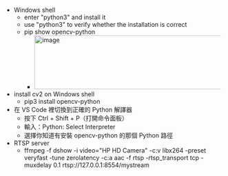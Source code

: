 - Windows shell
  - enter "python3" and install it
  - use "python3" to verify whether the installation is correct
  - pip show opencv-python
    - <img width="931" height="125" alt="image" src="https://github.com/user-attachments/assets/684f6b68-c9db-415a-b788-c78de5a14337" />
- install cv2 on Windows shell
  - pip3 install opencv-python
- 在 VS Code 裡切換到正確的 Python 解譯器
  - 按下 Ctrl + Shift + P（打開命令面板）
  - 輸入：Python: Select Interpreter
  - 選擇你知道有安裝 opencv-python 的那個 Python 路徑
- RTSP server
  - ffmpeg -f dshow -i video="HP HD Camera" -c:v libx264 -preset veryfast -tune zerolatency -c:a aac -f rtsp -rtsp_transport tcp -muxdelay 0.1 rtsp://127.0.0.1:8554/mystream
